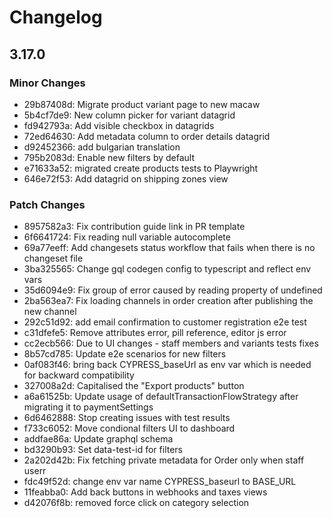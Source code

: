# Changelog

## 3.17.0

### Minor Changes

- 29b87408d: Migrate product variant page to new macaw
- 5b4cf7de9: New column picker for variant datagrid
- fd942793a: Add visible checkbox in datagrids
- 72ed64630: Add metadata column to order details datagrid
- d92452366: add bulgarian translation
- 795b2083d: Enable new filters by default
- e71633a52: migrated create products tests to Playwright
- 646e72f53: Add datagrid on shipping zones view

### Patch Changes

- 8957582a3: Fix contribution guide link in PR template
- 6f6641724: Fix reading null variable autocomplete
- 69a77eeff: Add changesets status workflow that fails when there is no changeset file
- 3ba325565: Change gql codegen config to typescript and reflect env vars
- 35d6094e9: Fix group of error caused by reading property of undefined
- 2ba563ea7: Fix loading channels in order creation after publishing the new channel
- 292c51d92: add email confirmation to customer registration e2e test
- c31dfefe5: Remove attributes error, pill reference, editor js error
- cc2ecb566: Due to UI changes - staff members and variants tests fixes
- 8b57cd785: Update e2e scenarios for new filters
- 0af083f46: bring back CYPRESS_baseUrl as env var which is needed for backward compatibility
- 327008a2d: Capitalised the "Export products" button
- a6a61525b: Update usage of defaultTransactionFlowStrategy after migrating it to paymentSettings
- 6d6462888: Stop creating issues with test results
- f733c6052: Move condional filters UI to dashboard
- addfae86a: Update graphql schema
- bd3290b93: Set data-test-id for filters
- 2a202d42b: Fix fetching private metadata for Order only when staff userr
- fdc49f52d: change env var name CYPRESS_baseurl to BASE_URL
- 11feabba0: Add back buttons in webhooks and taxes views
- d42076f8b: removed force click on category selection
